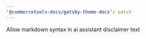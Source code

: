 ```yaml
---
'@commercetools-docs/gatsby-theme-docs': patch
---
```


Allow markdown syntax in ai assistant disclaimer text
